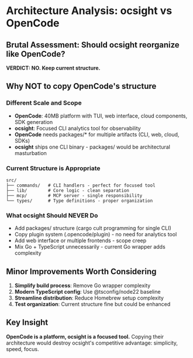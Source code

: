 # Architecture Analysis: ocsight vs OpenCode

## Brutal Assessment: Should ocsight reorganize like OpenCode?

**VERDICT: NO. Keep current structure.**

## Why NOT to copy OpenCode's structure

### Different Scale and Scope
- **OpenCode**: 40MB platform with TUI, web interface, cloud components, SDK generation
- **ocsight**: Focused CLI analytics tool for observability
- **OpenCode** needs packages/* for multiple artifacts (CLI, web, cloud, SDKs)  
- **ocsight** ships one CLI binary - packages/ would be architectural masturbation

### Current Structure is Appropriate
```
src/
├── commands/   # CLI handlers - perfect for focused tool
├── lib/        # Core logic - clean separation  
├── mcp/        # MCP server - single responsibility
└── types/      # Type definitions - proper organization
```

### What ocsight Should NEVER Do
- Add packages/ structure (cargo cult programming for single CLI)
- Copy plugin system (.opencode/plugin) - no need for analytics tool
- Add web interface or multiple frontends - scope creep
- Mix Go + TypeScript unnecessarily - current Go wrapper adds complexity

## Minor Improvements Worth Considering
1. **Simplify build process**: Remove Go wrapper complexity
2. **Modern TypeScript config**: Use @tsconfig/node22 baseline
3. **Streamline distribution**: Reduce Homebrew setup complexity
4. **Test organization**: Current structure fine but could be enhanced

## Key Insight
**OpenCode is a platform, ocsight is a focused tool.** Copying their architecture would destroy ocsight's competitive advantage: simplicity, speed, focus.